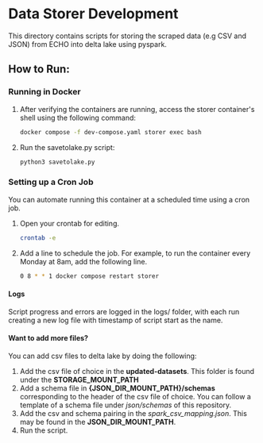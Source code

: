 # Data Storer Development

This directory contains scripts for storing the scraped data (e.g CSV and JSON) from ECHO into delta lake using pyspark. 


## How to Run:
### Running in Docker
1. After verifying the containers are running, access the storer container's shell using the following command:
    ```bash
    docker compose -f dev-compose.yaml storer exec bash
    ```

2. Run the savetolake.py script:
    ```bash
    python3 savetolake.py
    ```

### Setting up a Cron Job
You can automate running this container at a scheduled time using a cron job.

1. Open your crontab for editing.
    ```bash
    crontab -e
    ```

2. Add a line to schedule the job. For example, to run the container every Monday at 8am, add the following line.
    ```bash
    0 8 * * 1 docker compose restart storer
    ```


####  Logs
Script progress and errors are logged in the logs/ folder, with each run creating a new log file with timestamp of script start as the name.

#### Want to add more files?
You can add csv files to delta lake by doing the following:
1. Add the csv file of choice in the **updated-datasets**. This folder is found under the **STORAGE_MOUNT_PATH**
2. Add a schema file in **{JSON_DIR_MOUNT_PATH}/schemas** corresponding to the header of the csv file of choice. You can follow a template of a schema file under *json/schemas* of this repository.
3. Add the csv and schema pairing in the *spark_csv_mapping.json*. This may be found in the **JSON_DIR_MOUNT_PATH**.
4. Run the script. 